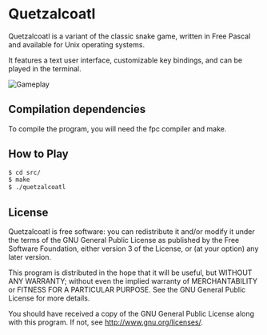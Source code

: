 # Quetzalcoatl
Quetzalcoatl is a variant of the classic snake game, written in Free Pascal and available for Unix operating systems.

It features a text user interface, customizable key bindings, and can be played in the terminal.

![Gameplay](https://www.bimzhanov.kz/cgit/quetzalcoatl/gameplay.gif)

## Compilation dependencies
To compile the program, you will need the fpc compiler and make.

## How to Play
```sh
$ cd src/
$ make
$ ./quetzalcoatl
```

## License
Quetzalcoatl is free software: you can redistribute it and/or modify
it under the terms of the GNU General Public License as published by
the Free Software Foundation, either version 3 of the License, or
(at your option) any later version.

This program is distributed in the hope that it will be useful,
but WITHOUT ANY WARRANTY; without even the implied warranty of
MERCHANTABILITY or FITNESS FOR A PARTICULAR PURPOSE.  See the
GNU General Public License for more details.

You should have received a copy of the GNU General Public License
along with this program.  If not, see <http://www.gnu.org/licenses/>.
